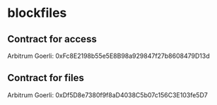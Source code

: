 # blockfiles

## Contract for access

Arbitrum Goerli: 0xFc8E2198b55e5E8B98a929847f27b8608479D13d

## Contract for files

Arbitrum Goerli: 0xDf5D8e7380f9f8aD4038C5b07c156C3E103fe5D7